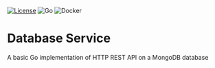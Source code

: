 [![License](https://img.shields.io/badge/License-Apache%202.0-blue.svg)](https://opensource.org/licenses/Apache-2.0) ![Go](https://github.com/seanarwa/ds/workflows/Go/badge.svg?branch=master) ![Docker](https://github.com/seanarwa/ds/workflows/Docker/badge.svg)

# Database Service
A basic Go implementation of HTTP REST API on a MongoDB database
